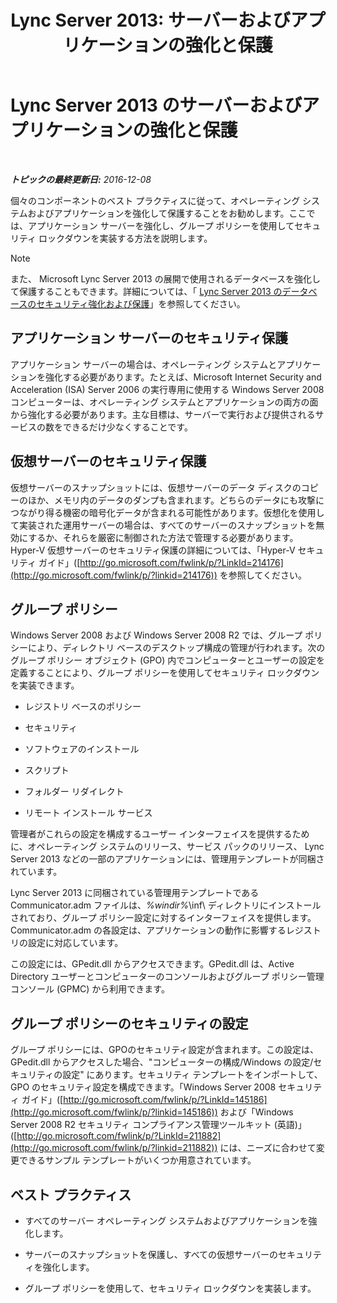 ﻿---
title: 'Lync Server 2013: サーバーおよびアプリケーションの強化と保護'
TOCTitle: Lync Server 2013 のサーバーおよびアプリケーションの強化と保護
ms:assetid: 9ca2b233-26f1-4d72-96e7-81a82c727806
ms:mtpsurl: https://technet.microsoft.com/ja-jp/library/Dn518331(v=OCS.15)
ms:contentKeyID: 60498589
ms.date: 12/10/2016
mtps_version: v=OCS.15
ms.translationtype: HT
---

# Lync Server 2013 のサーバーおよびアプリケーションの強化と保護

 

_**トピックの最終更新日:** 2016-12-08_

個々のコンポーネントのベスト プラクティスに従って、オペレーティング システムおよびアプリケーションを強化して保護することをお勧めします。ここでは、アプリケーション サーバーを強化し、グループ ポリシーを使用してセキュリティ ロックダウンを実装する方法を説明します。

> [!NOTE]
> また、 Microsoft Lync Server 2013 の展開で使用されるデータベースを強化して保護することもできます。詳細については、「 <a href="lync-server-2013-hardening-and-protecting-databases.md">Lync Server 2013 のデータベースのセキュリティ強化および保護</a>」を参照してください。


## アプリケーション サーバーのセキュリティ保護

アプリケーション サーバーの場合は、オペレーティング システムとアプリケーションを強化する必要があります。たとえば、Microsoft Internet Security and Acceleration (ISA) Server 2006 の実行専用に使用する Windows Server 2008 コンピューターは、オペレーティング システムとアプリケーションの両方の面から強化する必要があります。主な目標は、サーバーで実行および提供されるサービスの数をできるだけ少なくすることです。

## 仮想サーバーのセキュリティ保護

仮想サーバーのスナップショットには、仮想サーバーのデータ ディスクのコピーのほか、メモリ内のデータのダンプも含まれます。どちらのデータにも攻撃につながり得る機密の暗号化データが含まれる可能性があります。仮想化を使用して実装された運用サーバーの場合は、すべてのサーバーのスナップショットを無効にするか、それらを厳密に制御された方法で管理する必要があります。Hyper-V 仮想サーバーのセキュリティ保護の詳細については、「Hyper-V セキュリティ ガイド」([http://go.microsoft.com/fwlink/p/?LinkId=214176](http://go.microsoft.com/fwlink/p/?linkid=214176)) を参照してください。

## グループ ポリシー

Windows Server 2008 および Windows Server 2008 R2 では、グループ ポリシーにより、ディレクトリ ベースのデスクトップ構成の管理が行われます。次のグループ ポリシー オブジェクト (GPO) 内でコンピューターとユーザーの設定を定義することにより、グループ ポリシーを使用してセキュリティ ロックダウンを実装できます。

  - レジストリ ベースのポリシー

  - セキュリティ

  - ソフトウェアのインストール

  - スクリプト

  - フォルダー リダイレクト

  - リモート インストール サービス

管理者がこれらの設定を構成するユーザー インターフェイスを提供するために、オペレーティング システムのリリース、サービス パックのリリース、 Lync Server 2013 などの一部のアプリケーションには、管理用テンプレートが同梱されています。

Lync Server 2013 に同梱されている管理用テンプレートである Communicator.adm ファイルは、*%windir%*\\inf\\ ディレクトリにインストールされており、グループ ポリシー設定に対するインターフェイスを提供します。Communicator.adm の各設定は、アプリケーションの動作に影響するレジストリの設定に対応しています。

この設定には、GPedit.dll からアクセスできます。GPedit.dll は、Active Directory ユーザーとコンピューターのコンソールおよびグループ ポリシー管理コンソール (GPMC) から利用できます。

## グループ ポリシーのセキュリティの設定

グループ ポリシーには、GPOのセキュリティ設定が含まれます。この設定は、GPedit.dll からアクセスした場合、"コンピューターの構成/Windows の設定/セキュリティの設定" にあります。セキュリティ テンプレートをインポートして、GPO のセキュリティ設定を構成できます。「Windows Server 2008 セキュリティ ガイド」([http://go.microsoft.com/fwlink/p/?LinkId=145186](http://go.microsoft.com/fwlink/p/?linkid=145186)) および「Windows Server 2008 R2 セキュリティ コンプライアンス管理ツールキット (英語)」([http://go.microsoft.com/fwlink/p/?LinkId=211882](http://go.microsoft.com/fwlink/p/?linkid=211882)) には、ニーズに合わせて変更できるサンプル テンプレートがいくつか用意されています。

## ベスト プラクティス

  - すべてのサーバー オペレーティング システムおよびアプリケーションを強化します。

  - サーバーのスナップショットを保護し、すべての仮想サーバーのセキュリティを強化します。

  - グループ ポリシーを使用して、セキュリティ ロックダウンを実装します。

